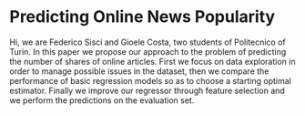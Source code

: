 # Predicting Online News Popularity 

Hi, we are Federico Sisci and Gioele Costa, two students of Politecnico of Turin.
In this paper we propose our approach to the problem of predicting the number of shares of online articles. First we focus on data exploration in order to manage possible issues in the dataset, then we compare the performance of basic regression models so as to choose a starting optimal estimator. Finally we improve our regressor through feature selection and we perform the predictions on the evaluation set.
